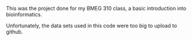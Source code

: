 This was the project done for my BMEG 310 class, a basic introduction into bioinformatics.

Unfortunately, the data sets used in this code were too big to upload to github.

